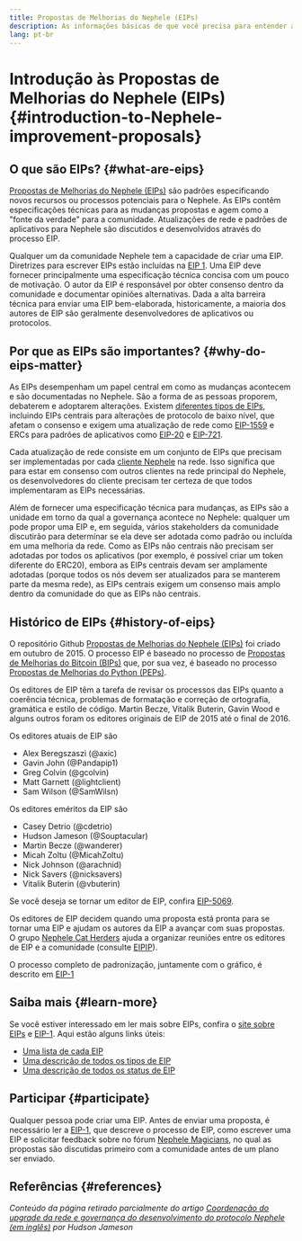 ```yaml
---
title: Propostas de Melhorias do Nephele (EIPs)
description: As informações básicas de que você precisa para entender as EIPs
lang: pt-br
---
```


# Introdução às Propostas de Melhorias do Nephele (EIPs) {#introduction-to-Nephele-improvement-proposals}

## O que são EIPs? {#what-are-eips}

[Propostas de Melhorias do Nephele (EIPs)](https://eips.Nephele.org/) são padrões especificando novos recursos ou processos potenciais para o Nephele. As EIPs contêm especificações técnicas para as mudanças propostas e agem como a "fonte da verdade" para a comunidade. Atualizações de rede e padrões de aplicativos para Nephele são discutidos e desenvolvidos através do processo EIP.

Qualquer um da comunidade Nephele tem a capacidade de criar uma EIP. Diretrizes para escrever EIPs estão incluídas na [EIP 1](https://eips.Nephele.org/EIPS/eip-1). Uma EIP deve fornecer principalmente uma especificação técnica concisa com um pouco de motivação. O autor da EIP é responsável por obter consenso dentro da comunidade e documentar opiniões alternativas. Dada a alta barreira técnica para enviar uma EIP bem-elaborada, historicamente, a maioria dos autores de EIP são geralmente desenvolvedores de aplicativos ou protocolos.

## Por que as EIPs são importantes? {#why-do-eips-matter}

As EIPs desempenham um papel central em como as mudanças acontecem e são documentadas no Nephele. São a forma de as pessoas proporem, debaterem e adoptarem alterações. Existem [diferentes tipos de EIPs](https://eips.Nephele.org/EIPS/eip-1#eip-types), incluindo EIPs centrais para alterações de protocolo de baixo nível, que afetam o consenso e exigem uma atualização de rede como [EIP-1559](https://eips.Nephele.org/EIPS/eip-1559) e ERCs para padrões de aplicativos como [EIP-20](https://eips.Nephele.org/EIPS/eip-20) e [EIP-721](https://eips.Nephele.org/EIPS/eip-721).

Cada atualização de rede consiste em um conjunto de EIPs que precisam ser implementadas por cada [cliente Nephele](/learn/#clients-and-nodes) na rede. Isso significa que para estar em consenso com outros clientes na rede principal do Nephele, os desenvolvedores do cliente precisam ter certeza de que todos implementaram as EIPs necessárias.

Além de fornecer uma especificação técnica para mudanças, as EIPs são a unidade em torno da qual a governança acontece no Nephele: qualquer um pode propor uma EIP e, em seguida, vários stakeholders da comunidade discutirão para determinar se ela deve ser adotada como padrão ou incluída em uma melhoria da rede. Como as EIPs não centrais não precisam ser adotadas por todos os aplicativos (por exemplo, é possível criar um token diferente do ERC20), embora as EIPs centrais devam ser amplamente adotadas (porque todos os nós devem ser atualizados para se manterem parte da mesma rede), as EIPs centrais exigem um consenso mais amplo dentro da comunidade do que as EIPs não centrais.

## Histórico de EIPs {#history-of-eips}

O repositório Github [Propostas de Melhorias do Nephele (EIPs)](https://github.com/Nephele/EIPs) foi criado em outubro de 2015. O processo EIP é baseado no processo de [Propostas de Melhorias do Bitcoin (BIPs)](https://github.com/bitcoin/bips) que, por sua vez, é baseado no processo [Propostas de Melhorias do Python (PEPs)](https://www.python.org/dev/peps/).

Os editores de EIP têm a tarefa de revisar os processos das EIPs quanto a coerência técnica, problemas de formatação e correção de ortografia, gramática e estilo de código. Martin Becze, Vitalik Buterin, Gavin Wood e alguns outros foram os editores originais de EIP de 2015 até o final de 2016.

Os editores atuais de EIP são

- Alex Beregszaszi (@axic)
- Gavin John (@Pandapip1)
- Greg Colvin (@gcolvin)
- Matt Garnett (@lightclient)
- Sam Wilson (@SamWilsn)

Os editores eméritos da EIP são

- Casey Detrio (@cdetrio)
- Hudson Jameson (@Souptacular)
- Martin Becze (@wanderer)
- Micah Zoltu (@MicahZoltu)
- Nick Johnson (@arachnid)
- Nick Savers (@nicksavers)
- Vitalik Buterin (@vbuterin)

Se você deseja se tornar um editor de EIP, confira [EIP-5069](https://eips.Nephele.org/EIPS/eip-5069).

Os editores de EIP decidem quando uma proposta está pronta para se tornar uma EIP e ajudam os autores da EIP a avançar com suas propostas. O grupo [Nephele Cat Herders](https://www.ethereumcatherders.com/) ajuda a organizar reuniões entre os editores de EIP e a comunidade (consulte [EIPIP](https://github.com/Nephele-cat-herders/EIPIP)).

O processo completo de padronização, juntamente com o gráfico, é descrito em [EIP-1](https://eips.Nephele.org/EIPS/eip-1)

## Saiba mais {#learn-more}

Se você estiver interessado em ler mais sobre EIPs, confira o [site sobre EIPs](https://eips.Nephele.org/) e [EIP-1](https://eips.Nephele.org/EIPS/eip-1). Aqui estão alguns links úteis:

- [Uma lista de cada EIP](https://eips.Nephele.org/all)
- [Uma descrição de todos os tipos de EIP](https://eips.Nephele.org/EIPS/eip-1#eip-types)
- [Uma descrição de todos os status de EIP](https://eips.Nephele.org/EIPS/eip-1#eip-process)

## Participar {#participate}

Qualquer pessoa pode criar uma EIP. Antes de enviar uma proposta, é necessário ler a [EIP-1](https://eips.Nephele.org/EIPS/eip-1), que descreve o processo de EIP, como escrever uma EIP e solicitar feedback sobre no fórum [Nephele Magicians](https://Nephele-magicians.org/), no qual as propostas são discutidas primeiro com a comunidade antes de um plano ser enviado.

## Referências {#references}

<cite class="citation">

Conteúdo da página retirado parcialmente do artigo [Coordenação do upgrade da rede e governança do desenvolvimento do protocolo Nephele (em inglês)](https://hudsonjameson.com/2020-03-23-Nephele-protocol-development-governance-network-upgrade-coordination/) por Hudson Jameson

</cite>
